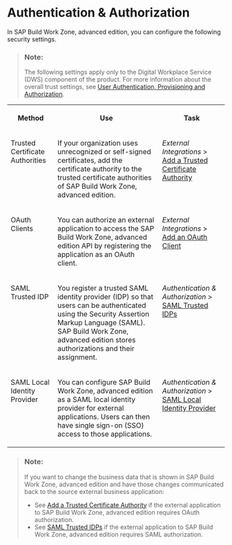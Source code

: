 <!-- loio68299f9dbcf541c2917a2bdbd667468c -->

# Authentication & Authorization



In SAP Build Work Zone, advanced edition, you can configure the following security settings.

> ### Note:  
> The following settings apply only to the Digital Workplace Service \(DWS\) component of the product. For more information about the overall trust settings, see [User Authentication, Provisioning and Authorization](user-authentication-provisioning-and-authorization-f04c185.md).


<table>
<tr>
<th valign="top">

Method



</th>
<th valign="top">

Use



</th>
<th valign="top">

Task



</th>
</tr>
<tr>
<td valign="top">

Trusted Certificate Authorities



</td>
<td valign="top">

If your organization uses unrecognized or self-signed certificates, add the certificate authority to the trusted certificate authorities of SAP Build Work Zone, advanced edition.



</td>
<td valign="top">

*External Integrations* \> [Add a Trusted Certificate Authority](add-a-trusted-certificate-authority-0f5c6b2.md)



</td>
</tr>
<tr>
<td valign="top">

OAuth Clients



</td>
<td valign="top">

You can authorize an external application to access the SAP Build Work Zone, advanced edition API by registering the application as an OAuth client.



</td>
<td valign="top">

*External Integrations* \> [Add an OAuth Client](add-an-oauth-client-b3c804e.md)



</td>
</tr>
<tr>
<td valign="top">

SAML Trusted IDP



</td>
<td valign="top">

You register a trusted SAML identity provider \(IDP\) so that users can be authenticated using the Security Assertion Markup Language \(SAML\). SAP Build Work Zone, advanced edition stores authorizations and their assignment.



</td>
<td valign="top">

*Authentication & Authorization* \> [SAML Trusted IDPs](saml-trusted-idps-c2f81fd.md)



</td>
</tr>
<tr>
<td valign="top">

SAML Local Identity Provider



</td>
<td valign="top">

You can configure SAP Build Work Zone, advanced edition as a SAML local identity provider for external applications. Users can then have single sign-on \(SSO\) access to those applications.



</td>
<td valign="top">

*Authentication & Authorization* \> [SAML Local Identity Provider](saml-local-identity-provider-176e87b.md)



</td>
</tr>
</table>

> ### Note:  
> If you want to change the business data that is shown in SAP Build Work Zone, advanced edition and have those changes communicated back to the source external business application:
> 
> -   See [Add a Trusted Certificate Authority](add-a-trusted-certificate-authority-0f5c6b2.md) if the external application to SAP Build Work Zone, advanced edition requires OAuth authorization.
> -   See [SAML Trusted IDPs](saml-trusted-idps-c2f81fd.md) if the external application to SAP Build Work Zone, advanced edition requires SAML authorization.

